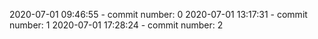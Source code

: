 2020-07-01 09:46:55 - commit number: 0
2020-07-01 13:17:31 - commit number: 1
2020-07-01 17:28:24 - commit number: 2
